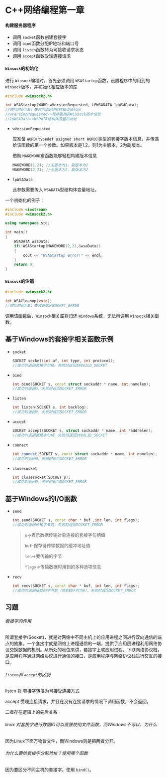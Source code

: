 # C++网络编程第一章

#### 构建服务器程序

- 调用 `socket`函数创建套接字
- 调用 `bind`函数分配IP地址和端口号
- 调用 `listen`函数转为可接收请求状态
- 调用 `accept`函数受理连接请求

#### `Winsock`的初始化

进行 `Winsock`编程时，首先必须调用 `WSAStartup`函数，设置程序中的用到的 `Winsock`版本，并初始化相应版本的库

```c++
#include <winsock2.h>

int WSAStartup(WORD wVersionRequested, LPWSADATA lpWSAData);
//成功时返回0，失败时返回非0的错误值代码
//wVersionRequested->程序要用的Winsock版本信息
//1pWSAData->WSDATA结构体变量的地址
```

- `wVersionRequested`

  应准备 `WORD(typedef usigned short WORD)`类型的套接字版本信息，并传递给该函数的第一个参数。如果版本是1.2，则1为主版本，2为副版本。

  借助 `MAKEWORD`宏函数能够轻松构建版本信息

  ```c++
  MAKEWORD(1,2); //主版本为1，副版本为2
  MAKEWORD(2,2); //主版本为2，副版本为2
  ```
- `lpWSAData`

  此参数需要传入 `WSADATA`型结构体变量地址。

一个初始化的例子：

```c++
#include <iostream>
#include <winsock2.h>

using namespace std;

int main()
{
    WSADATA wsaData;
    if(!WSAStartup(MAKEWORD(2,2),&wsaData))
    {
        cout << "WSAStartup error!" << endl;
    }   
    return 0;
}
```

#### `Winsock`的注销

```c++
#include <winsock2.h>

int WSACleanup(void);
//成功时返回0，失败是返回SOCKET_ERROR
```

调用该函数后，`Winsock`相关库将归还 `Windows`系统，无法再调用 `Winsock`相关函数。

## 基于Windows的套接字相关函数示例

- `socket`

  ```c++
  SOCKET socket(int af, int type, int protocol);
  //成功时返回套接字句柄，失败时返回INVAILD_SOCKET
  ```
- `bind`

  ```c++
  int bind(SOCKET s, const struct sockaddr * name, int namelen);
  //成功时返回0，失败时返回SOCKET_ERROR
  ```
- `listen`

  ```c++
  int listen(SOCKET s, int backlog);
  //成功时返回0，失败时返回SOCKET_ERROR
  ```
- `accept`

  ```c++
  SOCKET accept(SCOKET s, struct sockaddr * name, int *addrelen);
  //成功时返回套接字句柄，失败时返回INVALID_SOCKET
  ```
- `connect`

  ```c++
  int connect(SOCKET s, const struct sockaddr * name, int namelen);
  //成功时返回0，失败时返回SOCKET_ERROR
  ```
- `closesocket`

  ```c++
  int closesocket(SOCKET s);
  //成功时返回0，失败时返回SOCKET_ERROR
  ```

## 基于Windows的I/O函数

- `send`

  ```c++
  int send(SOCKET s, const char * buf ,int len, int flags);
  //成功时返回传输字节数，失败时返回SOCKET_ERROR
  ```

  > `s`->表示数据传输对象连接的套接字句柄值
  >
  > `buf`-保存待传输数据的缓冲地址值
  >
  > `len`->要传输的字节
  >
  > `flags`->传输数据时用到的多种选项信息
  >
- `recv`

  ```c++
  int recv(SOCKET s, const char * buf, int len, int flags);
  //成功时返回接受的字节数（收到EOF时为0），失败时返回SOCKET_ERROR
  ```

## 习题

###### 套接字的作用

所谓套接字(Socket)，就是对网络中不同主机上的应用进程之间进行双向通信的端点的抽象。一个套接字就是网络上进程通信的一端，提供了应用层进程利用网络协议交换数据的机制。从所处的地位来讲，套接字上联应用进程，下联网络协议栈，是应用程序通过网络协议进行通信的接口，是应用程序与网络协议栈进行交互的接口。

###### `listen`和 `accept`的区别

listen 将 套接字转换为可接受连接方式

accept 受理连接请求，并且在没有连接请求的情况下调用函数，不会返回。

二者存在逻辑上的先后关系

###### linux 对套接字进行数据IO可以直接使用文件函数，而Windows不可以，为什么

因为Linux下面万物皆文件，而Windows则是把两者分开。

###### 为什么要给套接字分配地址？使用哪个函数

因为要区分不同主机的套接字。使用 `bind()`。

